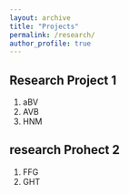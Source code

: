 ```yaml
---
layout: archive
title: "Projects"
permalink: /research/
author_profile: true
---
```


## Research Project 1
1. aBV
2. AVB
3. HNM


## research Prohect 2

1. FFG
2. GHT